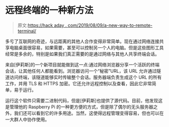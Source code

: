 # 远程终端的一种新方法

> 原文:[https://hack aday . com/2019/08/09/a-new-way-to-remote-terminal/](https://hackaday.com/2019/08/09/a-new-way-to-remote-terminal/)

多亏了互联网的奇迹，与远距离的其他人合作变得非常简单。现在通过网络连接共享电脑桌面很容易，如果需要，甚至可以控制另一个人的电脑。但是这些图形工具经常是多余的，特别是如果我们真正需要的是通过网络与其他人共享终端会话。

来自[伊莉斯]的一个新项目就能做到这一点:通过网络浏览器分享一个活跃的终端会话，让其他任何人都能看到。浏览器访问一个“秘密”URL，该 URL 允许通过隧道访问终端，该隧道能够实时传输整个会话。服务器端负责生成这个 URL 的所有工作，并用 TLS 和 HTTPS 加密。它还允许远程控制以及查看，因此它非常简单，易于运行。

运行这个软件只需要二进制代码，但是[伊莉斯]也提供了源代码。目前，他发现这是管理他的 Raspberry Pi 的一种更方便的方式，但是除了偶尔的无头服务器之外，我们还可以看到它的许多用途。当然，这使得远程管理变得容易，但也可以在一大群人中协作使用。